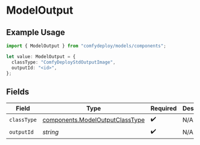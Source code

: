 # ModelOutput

## Example Usage

```typescript
import { ModelOutput } from "comfydeploy/models/components";

let value: ModelOutput = {
  classType: "ComfyDeployStdOutputImage",
  outputId: "<id>",
};
```

## Fields

| Field                                                                              | Type                                                                               | Required                                                                           | Description                                                                        |
| ---------------------------------------------------------------------------------- | ---------------------------------------------------------------------------------- | ---------------------------------------------------------------------------------- | ---------------------------------------------------------------------------------- |
| `classType`                                                                        | [components.ModelOutputClassType](../../models/components/modeloutputclasstype.md) | :heavy_check_mark:                                                                 | N/A                                                                                |
| `outputId`                                                                         | *string*                                                                           | :heavy_check_mark:                                                                 | N/A                                                                                |